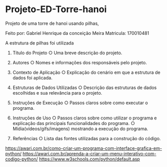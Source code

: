 # Projeto-ED-Torre-hanoi


Projeto de uma torre de hanoi usando pilhas,



Feito por:
Gabriel Henrique da conceição Meira Matricula: 170010481


A estrutura de pilhas foi utilizada 


1. Título do Projeto
○ Uma breve descrição do projeto.
2. Autores
○ Nomes e informações dos responsáveis pelo projeto.
3. Contexto de Aplicação
○ Explicação do cenário em que a estrutura de dados foi aplicada.
4. Estruturas de Dados Utilizadas
○ Descrição das estruturas de dados escolhidas e sua relevância para o
projeto.
5. Instruções de Execução
○ Passos claros sobre como executar o programa.
6. Instruções de Uso
○ Passos claros sobre como utilizar o programa e explicação das principais
funcionalidades do programa.
○ Mídia(vídeos/gifs/imagens) mostrando a execução do programa.



7. Referências
○ Lista das fontes utilizadas para a construção do código.


https://awari.com.br/como-criar-um-programa-com-interface-grafica-em-python/
https://awari.com.br/aprenda-a-criar-um-menu-interativo-com-codigo-python/
https://www.w3schools.com/python/default.asp